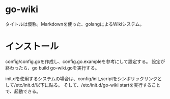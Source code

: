 # go-wiki
タイトルは仮称。Markdownを使った、golangによるWikiシステム。

# インストール
config/config.goを作成し、config.go.exampleを参考にして設定する。
設定が終わったら、go build go-wiki.goを実行する。

init.dを使用するシステムの場合は、config/init_scriptをシンボリックリンクとして/etc/init.d/以下に貼る。
そして、/etc/init.d/go-wiki startを実行することで、起動できる。
